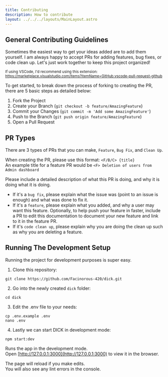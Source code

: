 ```yaml
---
title: Contributing
description: How to contribute
layout: ../../../layouts/MainLayout.astro
---
```


## General Contributing Guidelines

Sometimes the easiest way to get your ideas added are to add them yourself. I am always happy to accept PRs for adding features, bug fixes, or code clean up. Let's just work together to keep this project organized!

<sub> If using VSCode, I'd recommend using this extension: https://marketplace.visualstudio.com/items?itemName=GitHub.vscode-pull-request-github</sub>

To get started, to break down the process of forking to creating the PR, there are 5 basic steps as detailed below:

1. Fork the Project
2. Create your Branch (`git checkout -b feature/AmazingFeature`)
3. Commit your Changes (`git commit -m 'Add some AmazingFeature'`)
4. Push to the Branch (`git push origin feature/AmazingFeature`)
5. Open a Pull Request

## PR Types

There are 3 types of PRs that you can make, `Feature`, `Bug Fix`, and `Clean Up`.

When creating the PR, please use this format: `<F/B/C> {title}`<br/>
An example title for a feature PR would be `<F> Deletion of users from Admin dashboard`

Please include a detailed description of what this PR is doing, and why it is doing what it is doing.<br/>
   - If it's a `bug fix`, please explain what the issue was (point to an issue is enough) and what was done to fix it.<br/>
   - If it's a `feature`, please explain what you added, and why a user may want this feature. Optionally, to help push your feature in faster, include a PR to edit this documentation to document your new feature and link to it in the feature PR.<br/>
   - If it's `code clean up`, please explain why you are doing the clean up such as why you are deleting a feature.

## Running The Development Setup

Running the project for development purposes is super easy.

  1. Clone this repository:

    git clone https://github.com/Facinorous-420/dick.git

  2. Go into the newly created `dick` folder:
   
    cd dick

  3. Edit the .env file to your needs:

    cp .env.example .env
    nano .env
   
  4. Lastly we can start DICK in development mode:

    npm start:dev

  Runs the app in the development mode.\
Open [http://127.0.0.1:3000](http://127.0.0.1:3000) to view it in the browser.

The page will reload if you make edits.\
You will also see any lint errors in the console.  